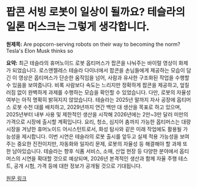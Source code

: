 # 팝콘 서빙 로봇이 일상이 될까요? 테슬라의 일론 머스크는 그렇게 생각합니다.

**원제목:** Are popcorn-serving robots on their way to becoming the norm? Tesla's Elon Musk thinks so

**요약:** 최근 테슬라의 휴머노이드 로봇 옵티머스가 팝콘을 나눠주는 바이럴 영상이 화제가 되었습니다.  로스앤젤레스 테슬라 다이너에서 팝콘을 손님들에게 제공하는 모습이 담긴 이 영상은 옵티머스가 단순한 움직임을 넘어, 사람과 유사한 구조화된 작업을 수행할 수 있음을 보여줍니다.  비록 사람보다 속도는 느리지만 정확하게 팝콘을 제공하고, 엎질러짐 없이 완벽하게 과제를 수행하는 모습을 확인할 수 있었습니다.  다만, 로봇의 자율성 여부는 아직 명확히 밝혀지지 않았습니다.  테슬라는 2025년 말까지 자사 공장에 옵티머스 로봇 수천 대를 배치하고, 2029년까지 연간 백만 대 생산을 목표로 하고 있으며, 2025년부터 내부 사용 및 제한적인 생산을 시작해 2026년에는 2만~3만 달러 미만의 가격으로 시장에 출시할 계획입니다.  요리, 청소, 심지어 춤까지 가능한 옵티머스는 대량 시장을 겨냥한 휴머노이드 어시스턴트로서,  화성 탐사와 같은 미래 작업에도 활용될 가능성을 제시합니다.  이번 시연은 테슬라의 로봇 출시를 앞두고 실제 적용 가능성을 보여주는 중요한 진전이지만, 자동화와 일자리 문제, 로봇의 자율성 등 해결해야 할 과제 또한 남아있습니다.  테슬라는 향후 식품 서비스, 소매, 산업 현장 등 다양한 분야에서 옵티머스의 시연을 확대할 것으로 예상되며, 2026년 본격적인 생산과 함께 자율 주행 테스트, 공개 시험, 가격 등에 대한 정보가 공개될 것으로 기대됩니다.

[원문 링크](https://www.indulgexpress.com/tech/2025/Jul/21/are-popcorn-serving-robots-on-their-way-to-becoming-the-norm-teslas-elon-musk-thinks-so)
